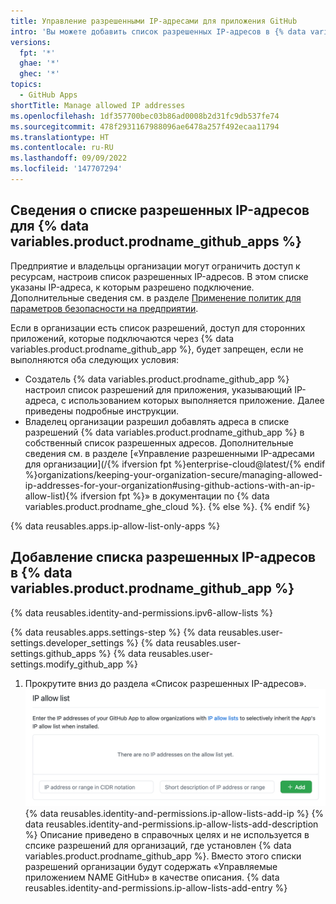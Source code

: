 ```yaml
---
title: Управление разрешенными IP-адресами для приложения GitHub
intro: 'Вы можете добавить список разрешенных IP-адресов в {% data variables.product.prodname_github_app %}, чтобы предотвратить блокировку приложения собственным списком разрешений организации.'
versions:
  fpt: '*'
  ghae: '*'
  ghec: '*'
topics:
  - GitHub Apps
shortTitle: Manage allowed IP addresses
ms.openlocfilehash: 1df357700bec03b86ad0008b2d31fc9db537fe74
ms.sourcegitcommit: 478f2931167988096ae6478a257f492ecaa11794
ms.translationtype: HT
ms.contentlocale: ru-RU
ms.lasthandoff: 09/09/2022
ms.locfileid: '147707294'
---
```

## Сведения о списке разрешенных IP-адресов для {% data variables.product.prodname_github_apps %}

Предприятие и владельцы организации могут ограничить доступ к ресурсам, настроив список разрешенных IP-адресов. В этом списке указаны IP-адреса, к которым разрешено подключение. Дополнительные сведения см. в разделе [Применение политик для параметров безопасности на предприятии](/admin/policies/enforcing-policies-for-your-enterprise/enforcing-policies-for-security-settings-in-your-enterprise#managing-allowed-ip-addresses-for-organizations-in-your-enterprise).

Если в организации есть список разрешений, доступ для сторонних приложений, которые подключаются через {% data variables.product.prodname_github_app %}, будет запрещен, если не выполняются оба следующих условия:

* Создатель {% data variables.product.prodname_github_app %} настроил список разрешений для приложения, указывающий IP-адреса, с использованием которых выполняется приложение. Далее приведены подробные инструкции.
* Владелец организации разрешил добавлять адреса в списке разрешений {% data variables.product.prodname_github_app %} в собственный список разрешенных адресов. Дополнительные сведения см. в разделе [«Управление разрешенными IP-адресами для организации](/{% ifversion fpt %}enterprise-cloud@latest/{% endif %}organizations/keeping-your-organization-secure/managing-allowed-ip-addresses-for-your-organization#using-github-actions-with-an-ip-allow-list){% ifversion fpt %}» в документации по {% data variables.product.prodname_ghe_cloud %}. {% else %}. {% endif %}

{% data reusables.apps.ip-allow-list-only-apps %}

## Добавление списка разрешенных IP-адресов в {% data variables.product.prodname_github_app %}

{% data reusables.identity-and-permissions.ipv6-allow-lists %}

{% data reusables.apps.settings-step %} {% data reusables.user-settings.developer_settings %} {% data reusables.user-settings.github_apps %} {% data reusables.user-settings.modify_github_app %}
1. Прокрутите вниз до раздела «Список разрешенных IP-адресов».
![Раздел основной информации для приложения GitHub](/assets/images/github-apps/github-apps-allow-list-empty.png) {% data reusables.identity-and-permissions.ip-allow-lists-add-ip %} {% data reusables.identity-and-permissions.ip-allow-lists-add-description %} Описание приведено в справочных целях и не используется в спсике разрешений для организаций, где установлен {% data variables.product.prodname_github_app %}. Вместо этого списки разрешений организации будут содержать «Управляемые приложением NAME GitHub» в качестве описания.
{% data reusables.identity-and-permissions.ip-allow-lists-add-entry %}
